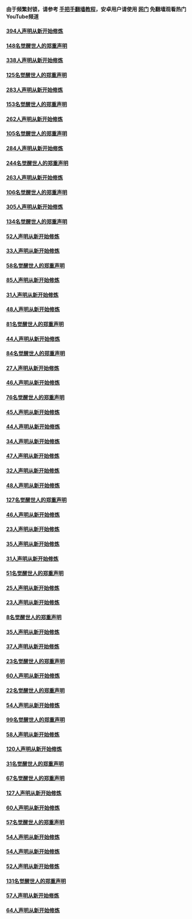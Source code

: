 #### 由于频繁封锁，请参考 [手把手翻墙教程](https://github.com/gfw-breaker/guides/wiki/)，安卓用户请使用 [网门](https://github.com/gfw-breaker/nogfw/blob/master/dl.md?t=05011500) 免翻墙观看热门YouTube频道 

#### [394人声明从新开始修炼](../pages/91/423914.md?t=05011500) 

#### [148名觉醒世人的郑重声明](../pages/91/423913.md?t=05011500) 

#### [338人声明从新开始修炼](../pages/91/423540.md?t=05011500) 

#### [125名觉醒世人的郑重声明](../pages/91/423539.md?t=05011500) 

#### [283人声明从新开始修炼](../pages/91/423296.md?t=05011500) 

#### [153名觉醒世人的郑重声明](../pages/91/423295.md?t=05011500) 

#### [262人声明从新开始修炼](../pages/91/423004.md?t=05011500) 

#### [105名觉醒世人的郑重声明](../pages/91/423003.md?t=05011500) 

#### [284人声明从新开始修炼](../pages/91/422707.md?t=05011500) 

#### [244名觉醒世人的郑重声明](../pages/91/422706.md?t=05011500) 

#### [263人声明从新开始修炼](../pages/91/422553.md?t=05011500) 

#### [106名觉醒世人的郑重声明](../pages/91/422552.md?t=05011500) 

#### [305人声明从新开始修炼](../pages/91/422153.md?t=05011500) 

#### [134名觉醒世人的郑重声明](../pages/91/422152.md?t=05011500) 

#### [52人声明从新开始修炼](../pages/91/421846.md?t=05011500) 

#### [33人声明从新开始修炼](../pages/91/421804.md?t=05011500) 

#### [58名觉醒世人的郑重声明](../pages/91/421845.md?t=05011500) 

#### [85人声明从新开始修炼](../pages/91/421769.md?t=05011500) 

#### [31人声明从新开始修炼](../pages/91/421763.md?t=05011500) 

#### [48人声明从新开始修炼](../pages/91/421605.md?t=05011500) 

#### [81名觉醒世人的郑重声明](../pages/91/421656.md?t=05011500) 

#### [44人声明从新开始修炼](../pages/91/421544.md?t=05011500) 

#### [84名觉醒世人的郑重声明](../pages/91/421543.md?t=05011500) 

#### [27人声明从新开始修炼](../pages/91/421465.md?t=05011500) 

#### [46人声明从新开始修炼](../pages/91/421454.md?t=05011500) 

#### [76名觉醒世人的郑重声明](../pages/91/421453.md?t=05011500) 

#### [45人声明从新开始修炼](../pages/91/421452.md?t=05011500) 

#### [44人声明从新开始修炼](../pages/91/421422.md?t=05011500) 

#### [34人声明从新开始修炼](../pages/91/421322.md?t=05011500) 

#### [47人声明从新开始修炼](../pages/91/421264.md?t=05011500) 

#### [32人声明从新开始修炼](../pages/91/421225.md?t=05011500) 

#### [48人声明从新开始修炼](../pages/91/421202.md?t=05011500) 

#### [127名觉醒世人的郑重声明](../pages/91/421224.md?t=05011500) 

#### [46人声明从新开始修炼](../pages/91/421203.md?t=05011500) 

#### [23人声明从新开始修炼](../pages/91/421138.md?t=05011500) 

#### [35人声明从新开始修炼](../pages/91/421122.md?t=05011500) 

#### [31人声明从新开始修炼](../pages/91/421081.md?t=05011500) 

#### [51名觉醒世人的郑重声明](../pages/91/421080.md?t=05011500) 

#### [25人声明从新开始修炼](../pages/91/421020.md?t=05011500) 

#### [23人声明从新开始修炼](../pages/91/420884.md?t=05011500) 

#### [8名觉醒世人的郑重声明](../pages/91/420883.md?t=05011500) 

#### [35人声明从新开始修炼](../pages/91/420809.md?t=05011500) 

#### [37人声明从新开始修炼](../pages/91/420766.md?t=05011500) 

#### [23名觉醒世人的郑重声明](../pages/91/420765.md?t=05011500) 

#### [60人声明从新开始修炼](../pages/91/420727.md?t=05011500) 

#### [22名觉醒世人的郑重声明](../pages/91/420726.md?t=05011500) 

#### [54人声明从新开始修炼](../pages/91/420529.md?t=05011500) 

#### [99名觉醒世人的郑重声明](../pages/91/420528.md?t=05011500) 

#### [58人声明从新开始修炼](../pages/91/420198.md?t=05011500) 

#### [120人声明从新开始修炼](../pages/91/420141.md?t=05011500) 

#### [31名觉醒世人的郑重声明](../pages/91/420197.md?t=05011500) 

#### [67名觉醒世人的郑重声明](../pages/91/420140.md?t=05011500) 

#### [127人声明从新开始修炼](../pages/91/420082.md?t=05011500) 

#### [60人声明从新开始修炼](../pages/91/420081.md?t=05011500) 

#### [57名觉醒世人的郑重声明](../pages/91/420080.md?t=05011500) 

#### [54人声明从新开始修炼](../pages/91/419533.md?t=05011500) 

#### [54人声明从新开始修炼](../pages/91/419532.md?t=05011500) 

#### [52人声明从新开始修炼](../pages/91/419531.md?t=05011500) 

#### [131名觉醒世人的郑重声明](../pages/91/419530.md?t=05011500) 

#### [57人声明从新开始修炼](../pages/91/419430.md?t=05011500) 

#### [64人声明从新开始修炼](../pages/91/419429.md?t=05011500) 

